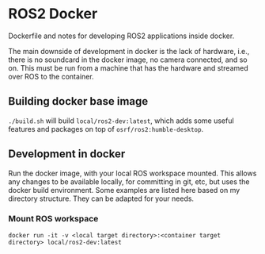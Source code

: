 # ROS2 Docker

Dockerfile and notes for developing ROS2 applications inside docker.

The main downside of development in docker is the lack of hardware, i.e., there is no soundcard in the docker image, no camera connected, and so on. This must be run from a machine that has the hardware and streamed over ROS to the container.

## Building docker base image

`./build.sh` will build `local/ros2-dev:latest`, which adds some useful features and packages on top of `osrf/ros2:humble-desktop`.

## Development in docker

Run the docker image, with your local ROS workspace mounted. This allows any changes to be available locally, for committing in git, etc, but uses the docker build environment. Some examples are listed here based on my directory structure. They can be adapted for your needs.

### Mount ROS workspace

`docker run -it -v <local target directory>:<container target directory> local/ros2-dev:latest`
